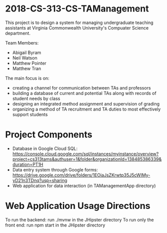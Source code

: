 # 2018-CS-313-CS-TAManagement

This project is to design a system for managing undergraduate teaching assistants at Virginia Commonwealth University's Compuater Science department.

Team Members:
- Abigail Byram
- Neil Watson
- Matthew Pointer
- Matthew Tran

The main focus is on: 
- creating a channel for communication between TAs and professors
- building a database of current and potential TAs along with records of student needs by class
- designing an integrated method assignment and supervision of grading
- organizing a method of TA recruitment and TA duties to most effectively support students


# Project Components
- Database in Google Cloud SQL: https://console.cloud.google.com/sql/instances/myinstance/overview?project=cs313tams&authuser=1&folder&organizationId=138485386339&duration=PT1H
- Data entry system through Google forms: https://drive.google.com/drive/folders/1EOiaJsZKrwtp35J5cWIMy-yD21n3TDnq?usp=sharing
- Web application for data interaction (in TAManagementApp directory)

# Web Application Usage Directions
To run the backend: run ./mvnw in the JHipster directory
To run only the front end: run npm start in the JHipster directory

